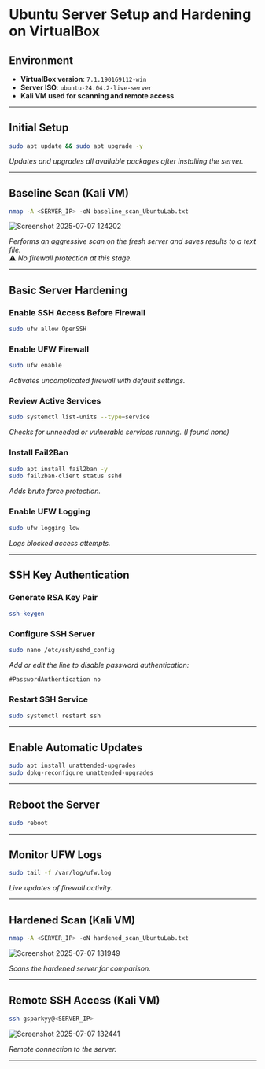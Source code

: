 # Ubuntu Server Setup and Hardening on VirtualBox

## Environment
- **VirtualBox version**: `7.1.190169112-win`
- **Server ISO**: `ubuntu-24.04.2-live-server`
- **Kali VM used for scanning and remote access**

---

## Initial Setup

```bash
sudo apt update && sudo apt upgrade -y
```
_Updates and upgrades all available packages after installing the server._

---

## Baseline Scan (Kali VM)

```bash
nmap -A <SERVER_IP> -oN baseline_scan_UbuntuLab.txt
```
![Screenshot 2025-07-07 124202](https://github.com/user-attachments/assets/c9ce1a65-70e8-4118-8c90-54118729b467)

_Performs an aggressive scan on the fresh server and saves results to a text file._  
⚠️ _No firewall protection at this stage._

---

## Basic Server Hardening

### Enable SSH Access Before Firewall

```bash
sudo ufw allow OpenSSH
```

### Enable UFW Firewall

```bash
sudo ufw enable
```
_Activates uncomplicated firewall with default settings._

### Review Active Services

```bash
sudo systemctl list-units --type=service
```
_Checks for unneeded or vulnerable services running. (I found none)_

### Install Fail2Ban

```bash
sudo apt install fail2ban -y
sudo fail2ban-client status sshd
```
_Adds brute force protection._

### Enable UFW Logging

```bash
sudo ufw logging low
```
_Logs blocked access attempts._

---

## SSH Key Authentication

### Generate RSA Key Pair

```bash
ssh-keygen
```

### Configure SSH Server

```bash
sudo nano /etc/ssh/sshd_config
```
_Add or edit the line to disable password authentication:_

```text
#PasswordAuthentication no
```

### Restart SSH Service

```bash
sudo systemctl restart ssh
```

---

## Enable Automatic Updates

```bash
sudo apt install unattended-upgrades
sudo dpkg-reconfigure unattended-upgrades
```

---

## Reboot the Server

```bash
sudo reboot
```

---

## Monitor UFW Logs

```bash
sudo tail -f /var/log/ufw.log
```
_Live updates of firewall activity._

---

## Hardened Scan (Kali VM)

```bash
nmap -A <SERVER_IP> -oN hardened_scan_UbuntuLab.txt
```
![Screenshot 2025-07-07 131949](https://github.com/user-attachments/assets/64e34ad8-891b-469c-b847-c6464ed6aa4f)

_Scans the hardened server for comparison._

---

## Remote SSH Access (Kali VM)

```bash
ssh gsparkyy@<SERVER_IP>
```
![Screenshot 2025-07-07 132441](https://github.com/user-attachments/assets/a16c2e62-c058-4610-9c96-945bb5605f85)

_Remote connection to the server._

---
